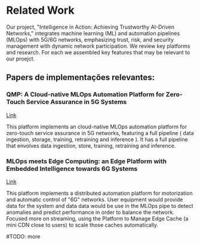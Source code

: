 # Related Work

Our project, "Intelligence in Action: Achieving Trustworthy AI-Driven Networks," integrates machine learning (ML) and automation pipelines (MLOps) with 5G/6G networks, emphasizing trust, risk, and security management with dynamic network participation. We review key platforms and research. For each we assembled key features that may be relevant to our proejct.

## Papers de implementações relevantes:
### QMP: A Cloud-native MLOps Automation Platform for Zero-Touch Service Assurance in 5G Systems
[Link](https://ieeexplore.ieee.org/stamp/stamp.jsp?tp=&arnumber=9928678)

This platform implements an cloud-native MLOps automation platform for zero-touch service assurance in 5G networks, featuring a full pipeline ( data ingestion, storage, training, retraining and inference ).
It has a full pipeline that envolves data ingestion, store, training, retraining and inference.


### MLOps meets Edge Computing: an Edge Platform with Embedded Intelligence towards 6G Systems
[Link](https://ieeexplore.ieee.org/stamp/stamp.jsp?tp=&arnumber=10188244)

This platform implements a distributed automation platform for motorization and automatic control of "6G" networks.
User equipment would provide data for the system and data data would be use in the MLOps pipe to detect anomalies and predict performance in order to balance the network.
Focused more on streaming, using the Platform to Manage Edge Cache (a mini CDN close to users) to scale those caches automatically.


#TODO: more
